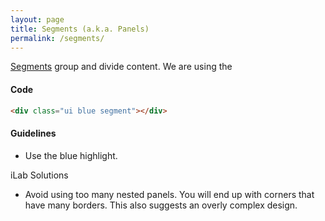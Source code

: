 ```yaml
---
layout: page
title: Segments (a.k.a. Panels)
permalink: /segments/
---
```


[Segments](http://semantic-ui.com/elements/segment.html#colored) group and divide content. We are using the 

#### Code
```html
<div class="ui blue segment"></div>
```

#### Guidelines
- Use the blue highlight.

<div class="ui blue segment">iLab Solutions</div>

- Avoid using too many nested panels. You will end up with corners that have many borders. This also suggests an overly complex design.


